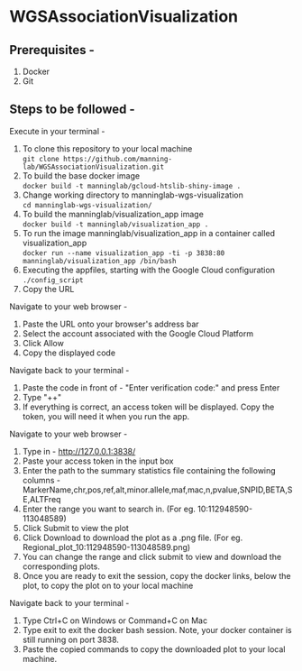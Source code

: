 # WGSAssociationVisualization

## Prerequisites - 
1) Docker
2) Git

## Steps to be followed - 
Execute in your terminal - 
 1) To clone this repository to your local machine <br> ```git clone https://github.com/manning-lab/WGSAssociationVisualization.git```
 2) To build the base docker image <br> ```docker build -t manninglab/gcloud-htslib-shiny-image . ```
 3) Change working directory to manninglab-wgs-visualization <br> ```cd manninglab-wgs-visualization/ ```
 4) To build the manninglab/visualization_app image <br> ```docker build -t manninglab/visualization_app . ```
 5) To run the image manninglab/visualization_app in a container called visualization_app <br> ```docker run --name visualization_app -ti -p 3838:80 manninglab/visualization_app /bin/bash ```
 6) Executing the appfiles, starting with the Google Cloud configuration <br>```./config_script ```
 7) Copy the URL 
 
Navigate to your web browser -
 1) Paste the URL onto your browser's address bar
 2) Select the account associated with the Google Cloud Platform
 3) Click Allow
 4) Copy the displayed code
  
Navigate back to your terminal - 
 1) Paste the code in front of - "Enter verification code:" and press Enter
 2) Type "++" 
 3) If everything is correct, an access token will be displayed. Copy the token, you will need it when you run the app.
  
Navigate to your web browser - 
 1) Type in - http://127.0.0.1:3838/
 2) Paste your access token in the input box
 3) Enter the path to the summary statistics file containing the following columns - 
      MarkerName,chr,pos,ref,alt,minor.allele,maf,mac,n,pvalue,SNPID,BETA,SE,ALTFreq
 4) Enter the range you want to search in. (For eg. 10:112948590-113048589)
 5) Click Submit to view the plot
 6) Click Download to download the plot as a .png file. (For eg. Regional_plot_10:112948590-113048589.png)
 7) You can change the range and click submit to view and download the corresponding plots.
 8) Once you are ready to exit the session, copy the docker links, below the plot, to copy the plot on to your local machine
 
Navigate back to your terminal - 
 1) Type Ctrl+C on Windows or Command+C on Mac
 2) Type exit to exit the docker bash session. Note, your docker container is still running on port 3838.
 3) Paste the copied commands to copy the downloaded plot to your local machine.
  
  


